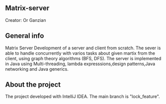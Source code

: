 ## Matrix-server

Creator: Or Ganzian

## General info
Matrix Server Development of a server and client from scratch.
The sever is able to handle concurrently with varios tasks about given martix from the client,
using graph theory algorithms (BFS, DFS).
The server is implemented in Java using Multi-threading, lambda expresssions,design patterns,Java networking and Java generics.
	
## About the project

The project developed with IntelliJ IDEA.
The main branch is "lock_feature". 



```
